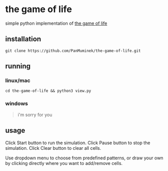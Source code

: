 # the game of life
simple python implementation of [the game of life](https://en.wikipedia.org/wiki/Conway's_Game_of_Life)

## installation
```
git clone https://github.com/PanMuminek/the-game-of-life.git
```
## running

### linux/mac
```
cd the-game-of-life && python3 view.py
 ```

### windows
> i'm sorry for you

## usage
Click Start button to run the simulation.
Click Pause button to stop the simulation.
Click Clear button to clear all cells.

Use dropdown menu to choose from predefined patterns, or draw your own by clicking directly where you want to add/remove cells.
